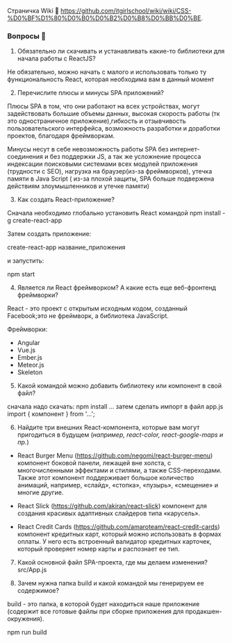 Страничка Wiki 💎 https://github.com/itgirlschool/wiki/wiki/CSS-%D0%BF%D1%80%D0%B0%D0%B2%D0%B8%D0%BB%D0%BE.
### Вопросы 💎

1. Обязательно ли скачивать и устанавливать какие-то библиотеки для начала работы с ReactJS?

Не обязательно,  можно начать с малого и использовать только ту функциональность React, которая необходима вам в данный момент

2. Перечислите плюсы и минусы SPA приложений?

Плюсы  SPA в том, что они работают на всех устройствах, могут задействовать большие объемы данных, высокая скорость работы (тк это одностраничное приложение),гибкость и отзывчивость пользовательского интерфейса, возможность разработки и доработки проектов, благодаря фреймворкам.

Минусы несут в себе невозможность работы SPA  без интернет-соединения и без поддержки JS, а так же усложнение процесса индексации поисковыми системами всех модулей приложения (трудности с SEO), нагрузка на браузер(из-за фреймворков), утечка памяти в Java Script ( из-за плохой защиты, SPA больше подвержена действиям злоумышленников и утечке памяти)

3. Как создать React-приложение?

Сначала необходимо глобально установить React командой 
npm install -g create-react-app

Затем создать приложение:

create-react-app название_приложения

и запустить:

npm start



4. Является ли React фреймворком? А какие есть еще веб-фронтенд фреймворки?

React - это проект с открытым исходным кодом, созданный Facebook;это не фреймворк, а библиотека JavaScript.

Фреймворки:
* Angular
* Vue.js
* Ember.js
* Meteor.js
* Skeleton

5. Какой командой можно добавить библиотеку или компонент в свой файл?

 сначала надо скачать:
 npm install ...
 затем сделать импорт в файл app.js
 import { компонент } from '...';

6. Найдите три внешних React-компонента, которые вам могут пригодиться в будущем (*например, react-color, react-google-maps и пр.*)

* React Burger Menu (https://github.com/negomi/react-burger-menu)
компонент боковой панели, лежащей вне холста, с многочисленными эффектами и стилями, а также CSS-переходами. Также этот компонент поддерживает большое количество анимаций, например, «слайд», «стопка», «пузырь», «смещение» и многие другие. 

* React Slick (https://github.com/akiran/react-slick)
компонент для создания красивых адаптивных слайдеров типа «карусель».
 
* React Credit Cards (https://github.com/amaroteam/react-credit-cards)
компонент кредитных карт, который можно использовать в формах оплаты. У него есть встроенный валидатор кредитных карточек, который проверяет номер карты и распознает ее тип. 

7. Какой основной файл SPA-проекта, где мы делаем изменения?
src/App.js

8. Зачем нужна папка build и какой командой мы генерируем ее содержимое?

build - это папка, в которой будет находиться наше приложение (содержит
все готовые файлы при сборке приложения для продакшен-окружения).

npm run build